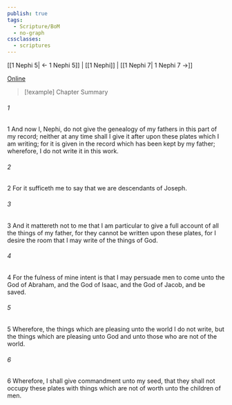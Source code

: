 ```yaml
---
publish: true
tags:
  - Scripture/BoM
  - no-graph
cssclasses:
  - scriptures
---
```

[[1 Nephi 5| ← 1 Nephi 5]] | [[1 Nephi]] | [[1 Nephi 7| 1 Nephi 7 →]]

[Online](https://churchofjesuschrist.org/study/scriptures/bofm/1-ne/6?lang=eng)

>[!example] Chapter Summary
>
###### 1
1 And now I, Nephi, do not give the genealogy of my fathers in this part of my record; neither at any time shall I give it after upon these plates which I am writing; for it is given in the record which has been kept by my father; wherefore, I do not write it in this work.
###### 2
2 For it sufficeth me to say that we are descendants of Joseph.
###### 3
3 And it mattereth not to me that I am particular to give a full account of all the things of my father, for they cannot be written upon these plates, for I desire the room that I may write of the things of God.
###### 4
4 For the fulness of mine intent is that I may persuade men to come unto the God of Abraham, and the God of Isaac, and the God of Jacob, and be saved.
###### 5
5 Wherefore, the things which are pleasing unto the world I do not write, but the things which are pleasing unto God and unto those who are not of the world.
###### 6
6 Wherefore, I shall give commandment unto my seed, that they shall not occupy these plates with things which are not of worth unto the children of men.



